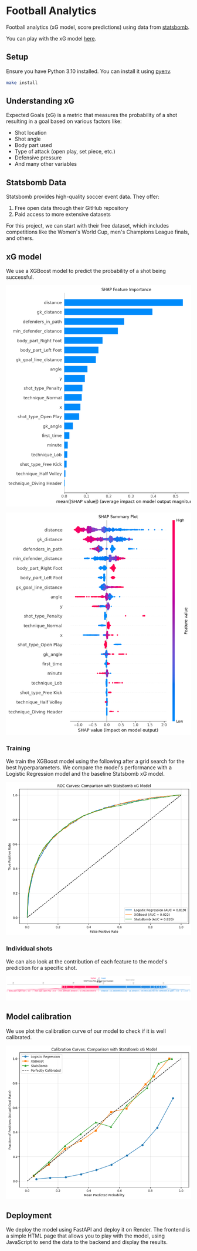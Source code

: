 # Football Analytics

Football analytics (xG model, score predictions) using data from [statsbomb](https://github.com/statsbomb/open-data).

You can play with the xG model [here](https://xg-model-predictor.onrender.com/).

## Setup

Ensure you have Python 3.10 installed. You can install it using [pyenv](https://github.com/pyenv/pyenv).

```bash
make install
```

## Understanding xG

Expected Goals (xG) is a metric that measures the probability of a shot resulting in a goal based on various factors like:

- Shot location
- Shot angle
- Body part used
- Type of attack (open play, set piece, etc.)
- Defensive pressure
- And many other variables

## Statsbomb Data

Statsbomb provides high-quality soccer event data. They offer:

1. Free open data through their GitHub repository
2. Paid access to more extensive datasets

For this project, we can start with their free dataset, which includes competitions like the Women's World Cup, men's Champions League finals, and others.

## xG model

We use a XGBoost model to predict the probability of a shot being successful.

![Feature importance](static/img/feature_importance.png)

![SHAP summary plot](static/img/shap_summary.png)

### Training

We train the XGBoost model using the following after a grid search for the best hyperparameters. We compare the model's performance with a Logistic Regression model and the baseline Statsbomb xG model.

![Model comparison](static/img/roc_curve.png)

### Individual shots

We can also look at the contribution of each feature to the model's prediction for a specific shot.

![SHAP contribution](static/img/shap_example.png)

## Model calibration

We use plot the calibration curve of our model to check if it is well calibrated.

![Calibration curve](static/img/callibration_plot.png)

## Deployment

We deploy the model using FastAPI and deploy it on Render. The frontend is a simple HTML page that allows you to play with the model, using JavaScript to send the data to the backend and display the results.
